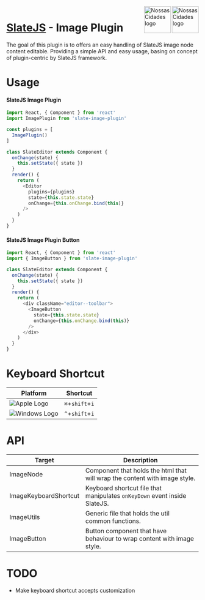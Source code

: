 <img src="https://www.psdmockups.com/wp-content/uploads/2016/07/slatejs-520x292.jpg" alt="Nossas Cidades logo" title="Nossas Cidades" align="right" height="70"/>
<img src="https://avatars2.githubusercontent.com/u/1479357?v=3&s=250" alt="Nossas Cidades logo" title="Nossas Cidades" align="right" height="70"/>

# [SlateJS](https://github.com/ianstormtaylor/slate) - Image Plugin
The goal of this plugin is to offers an easy handling of SlateJS image node content editable. Providing a simple API and easy usage, basing on concept of plugin-centric by SlateJS framework.

# Usage

#### SlateJS Image Plugin
```js
import React, { Component } from 'react'
import ImagePlugin from 'slate-image-plugin'

const plugins = [
  ImagePlugin()
]

class SlateEditor extends Component {
  onChange(state) {
    this.setState({ state })
  }
  render() {
    return (
      <Editor
        plugins={plugins}
        state={this.state.state}
        onChange={this.onChange.bind(this)}
      />
    )
  }
}
```

#### SlateJS Image Plugin Button
```js
import React, { Component } from 'react'
import { ImageButton } from 'slate-image-plugin'

class SlateEditor extends Component {
  onChange(state) {
    this.setState({ state })
  }
  render() {
    return (
      <div className="editor--toolbar">
        <ImageButton
          state={this.state.state}
          onChange={this.onChange.bind(this)}
        />
      </div>
    )
  }
}
```

# Keyboard Shortcut

| Platform                 | Shortcut         |
|--------------------------|------------------|
| ![Apple Logo][apple]     | `⌘`+`shift`+`i`  |
| ![Windows Logo][windows] | `^`+`shift`+`i`  |

# API

| Target                | Description                                                                |
|-----------------------|----------------------------------------------------------------------------|
| ImageNode             | Component that holds the html that will wrap the content with image style. |
| ImageKeyboardShortcut | Keyboard shortcut file that manipulates `onKeyDown` event inside SlateJS.  |
| ImageUtils            | Generic file that holds the util common functions.                         |
| ImageButton           | Button component that have behaviour to wrap content with image style.     |

# TODO

- Make keyboard shortcut accepts customization

[apple]: https://cdn2.iconfinder.com/data/icons/designer-skills/128/apple-ios-system-platform-os-mac-linux-48.png
[windows]: https://cdn2.iconfinder.com/data/icons/designer-skills/128/windows-48.png
